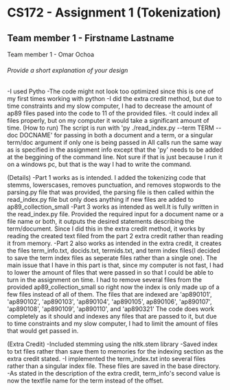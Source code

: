 # CS172 - Assignment 1 (Tokenization)

## Team member 1 - Firstname Lastname
Team member 1 - Omar Ochoa

###### Provide a short explanation of your design
-I used Pytho
-The code might not look too optimized since this is one of my first times working with python
-I did the extra credit method, but due to time constraints and my slow computer, I had to decrease the amount of ap89 files pased into the code to 11 of the provided files.
-It could index all files properly, but on my computer it would take a significant amount of time.
(How to run)
The script is run with 'py ./read_index.py --term TERM --doc DOCNAME' for passing in both a document and a term, 
or a singular term/doc argument if only one is being passed in
All calls run the same way as is specified in the assignment info except that the 'py' needs to be added at the beggining of the command line.
Not sure if that is just because I run it on a windows pc, but that is the way I had to write the command.

(Details)
-Part 1 works as is intended. I added the tokenizing code that stemms, lowerscases, removes punctuation, and removes stopwords
to the parsing.py file that was provided, the parsing file is then called within the read_index.py file but only does anything if new
files are added to ap89_collection_small
-Part 3 works as intended as well.It is fully written in the read_index.py file. Provided the required input for a document name or a file name or both, it outputs the desired statements describing
the term/document. Since I did this in the extra credit method, it works by reading the created text filed from the part 2 extra credit rather than reading
it from memory.
-Part 2 also works as intended in the extra credit, it creates the files term_info.txt, docids.txt, termids.txt, 
and term index files(I decided to save the term index files as seperate files rather than a single one). The main issue that I have in this part
is that, since my computer is not fast, I had to lower the amount of files that were passed in so that I could be able to turn in the assignment on time.
I had to remove several files from the provided ap89_collection_small so right now the index is only made up of a few files instead of all of them.
The files that are indexed are 'ap890101', 'ap890102', 'ap890103', 'ap890104', 'ap890105', ap890106', 'ap890107', 
'ap890108', 'ap890109', 'ap890110', and 'ap890321'
The code does work completely as it should and indexes any files that are passed to it, but due to time constraints and my slow computer, I had to
limit the amount of files that would get passed in.

(Extra Credit)
-Included stemming using the nltk.stem library
-Saved index to txt files rather than save them to memories for the indexing section as the extra credit stated.
-I implemented the term_index.txt into several files rather than a singular index file.
These files are saved in the base directory.
-As stated in the description of the extra credit, term_info's second value is now the textfile name for the term instead of the offset.